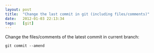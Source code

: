 ```yaml
---
layout: post
title:  "Change the last commit in git (including files/comments)"
date:   2012-01-03 22:13:34
tags:   [git]
---
```



Change the files/comments of the latest commit in current branch:

    git commit --amend
